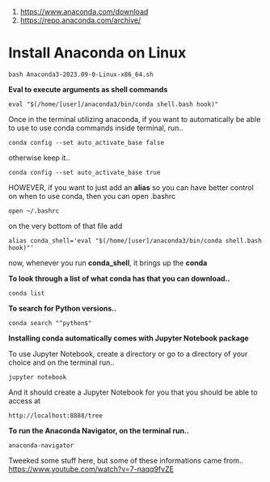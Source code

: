 1) https://www.anaconda.com/download
2) https://repo.anaconda.com/archive/

# Install Anaconda on Linux

``` bash Anaconda3-2023.09-0-Linux-x86_64.sh ```

**Eval to execute arguments as shell commands**

``` eval "$(/home/[user]/anaconda3/bin/conda shell.bash hook)" ```

Once in the terminal utilizing anaconda, if you want to automatically be able to use to use conda commands inside terminal, run..

``` conda config --set auto_activate_base false ```

otherwise keep it..

``` conda config --set auto_activate_base true ```

HOWEVER, if you want to just add an **alias** so you can have better control on when to use conda, then you can open .bashrc

``` open ~/.bashrc ```

on the very bottom of that file add

``` alias conda_shell='eval "$(/home/[user]/anaconda3/bin/conda shell.bash hook)"' ```

now, whenever you run **conda_shell**, it brings up the **conda**

**To look through a list of what conda has that you can download..**

``` conda list ```

**To search for Python versions..**

``` conda search "^python$" ```

**Installing **conda** automatically comes with Jupyter Notebook package**

To use Jupyter Notebook, create a directory or go to a directory of your choice and on the terminal run..

``` jupyter notebook ```

And it should create a Jupyter Notebook for you that you should be able to access at

``` http://localhost:8888/tree ```

**To run the Anaconda Navigator, on the terminal run..**

``` anaconda-navigator ```

Tweeked some stuff here, but some of these informations came from..
https://www.youtube.com/watch?v=7-naqq9fvZE
